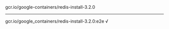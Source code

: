 gcr.io/google-containers/redis-install-3.2.0 

----
gcr.io/google_containers/redis-install-3.2.0:e2e √

